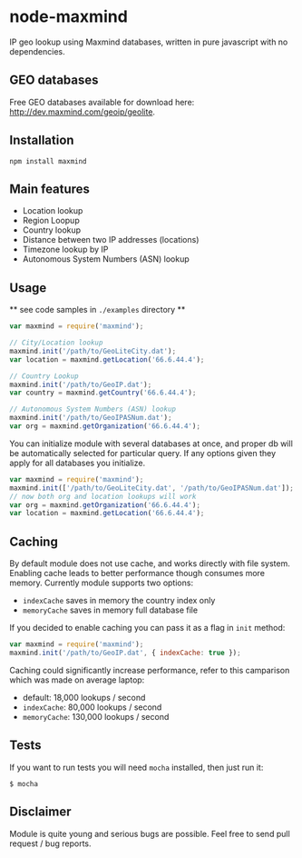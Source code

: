node-maxmind
========

IP geo lookup using Maxmind databases, written in pure javascript with no dependencies.

## GEO databases

Free GEO databases available for download here: http://dev.maxmind.com/geoip/geolite.


## Installation

    npm install maxmind


## Main features

 - Location lookup
 - Region Loopup
 - Country lookup
 - Distance between two IP addresses (locations)
 - Timezone lookup by IP
 - Autonomous System Numbers (ASN) lookup

## Usage

** see code samples in `./examples` directory **


```javascript
var maxmind = require('maxmind');

// City/Location lookup
maxmind.init('/path/to/GeoLiteCity.dat');
var location = maxmind.getLocation('66.6.44.4');

// Country Lookup
maxmind.init('/path/to/GeoIP.dat');
var country = maxmind.getCountry('66.6.44.4');

// Autonomous System Numbers (ASN) lookup
maxmind.init('/path/to/GeoIPASNum.dat');
var org = maxmind.getOrganization('66.6.44.4');

```


You can initialize module with several databases at once, and proper db will be automatically selected
for particular query. If any options given they apply for all databases you initialize.

```javascript
var maxmind = require('maxmind');
maxmind.init(['/path/to/GeoLiteCity.dat', '/path/to/GeoIPASNum.dat']);
// now both org and location lookups will work
var org = maxmind.getOrganization('66.6.44.4');
var location = maxmind.getLocation('66.6.44.4');
```

## Caching

By default module does not use cache, and works directly with file system. Enabling cache
leads to better performance though consumes more memory. Currently module supports two options:

- `indexCache` saves in memory the country index only
- `memoryCache` saves in memory full database file

If you decided to enable caching you can pass it as a flag in `init` method:

```javascript
var maxmind = require('maxmind');
maxmind.init('/path/to/GeoIP.dat', { indexCache: true });
```

Caching could significantly increase performance, refer to this camparison which was made on average
laptop:

- default: 18,000 lookups / second
- `indexCache`: 80,000 lookups / second
- `memoryCache`: 130,000 lookups / second

## Tests

If you want to run tests you will need `mocha` installed, then just run it:

    $ mocha


## Disclaimer

Module is quite young and serious bugs are possible. Feel free to
send pull request / bug reports.

